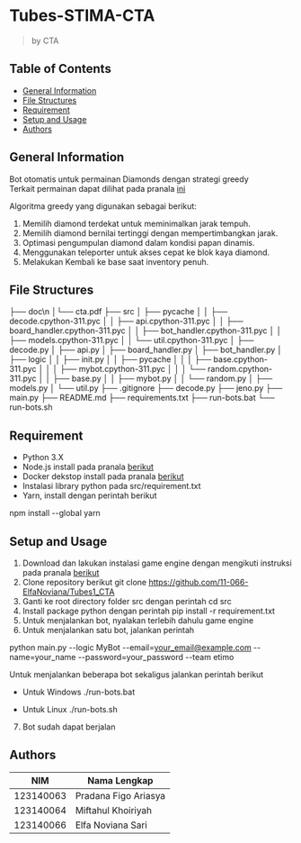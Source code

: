 # Tubes-STIMA-CTA

> by CTA

## Table of Contents

- [General Information](#general-information)
- [File Structures](#file-structures)
- [Requirement](#requirement)
- [Setup and Usage](#setup-and-usage)
- [Authors](#authors)

## General Information

Bot otomatis untuk permainan Diamonds dengan strategi greedy<br>
Terkait permainan dapat dilihat pada pranala [ini](https://drive.google.com/file/d/17_d7sRWhr0TspjS0ZqIIQCnQnElPaeDR/view)<br>

Algoritma greedy yang digunakan sebagai berikut:
1. Memilih diamond terdekat untuk meminimalkan jarak tempuh.
2. Memilih diamond bernilai tertinggi dengan mempertimbangkan jarak.
3. Optimasi pengumpulan diamond dalam kondisi papan dinamis.
4. Menggunakan teleporter untuk akses cepat ke blok kaya diamond.
5. Melakukan Kembali ke base saat inventory penuh.

## File Structures

├── doc\n
│└── cta.pdf
├── src
│ ├── pycache
│ │ ├── decode.cpython-311.pyc
│ │ ├── api.cpython-311.pyc
│ │ ├── board_handler.cpython-311.pyc
│ │ ├── bot_handler.cpython-311.pyc
│ │ ├── models.cpython-311.pyc
│ │ └── util.cpython-311.pyc
│ ├── decode.py
│ ├── api.py
│ ├── board_handler.py
│ ├── bot_handler.py
│ ├── logic
│ │ ├── init.py
│ │ ├── pycache
│ │ │ ├── base.cpython-311.pyc
│ │ │ ├── mybot.cpython-311.pyc
│ │ │ └── random.cpython-311.pyc
│ │ ├── base.py
│ │ ├── mybot.py
│ │ └── random.py
│ ├── models.py
│ └── util.py
├── .gitignore
├── decode.py
├── jeno.py
├── main.py
├── README.md
├── requirements.txt
├── run-bots.bat
└── run-bots.sh

## Requirement

- Python 3.X
- Node.js install pada pranala [berikut](https://nodejs.org/en)
- Docker dekstop install pada pranala [berikut](https://www.docker.com/products/docker-desktop/)
- Instalasi library python pada src/requirement.txt
- Yarn, install dengan perintah berikut

npm install --global yarn


## Setup and Usage

1. Download dan lakukan instalasi game engine dengan mengikuti instruksi pada pranala [berikut](https://docs.google.com/spreadsheets/d/1FJ0SS6AtDuOtYBe7_bViBHV0cmOipCHIhLPDQMhwvlE/edit?gid=0#gid=0)
2. Clone repository berikut git clone https://github.com/11-066-ElfaNoviana/Tubes1_CTA
3. Ganti ke root directory folder src dengan perintah cd src
4. Install package python dengan perintah pip install -r requirement.txt
5. Untuk menjalankan bot, nyalakan terlebih dahulu game engine
6. Untuk menjalankan satu bot, jalankan perintah


python main.py --logic MyBot --email=your_email@example.com --name=your_name --password=your_password --team etimo


Untuk menjalankan beberapa bot sekaligus jalankan perintah berikut
- Untuk Windows
./run-bots.bat

- Untuk Linux
./run-bots.sh

7. Bot sudah dapat berjalan

## Authors

|    NIM    |      Nama Lengkap        |
| --------- | ------------------------ |
| 123140063 | Pradana Figo Ariasya     |
| 123140064 | Miftahul Khoiriyah       |
| 123140066 | Elfa Noviana Sari        |
